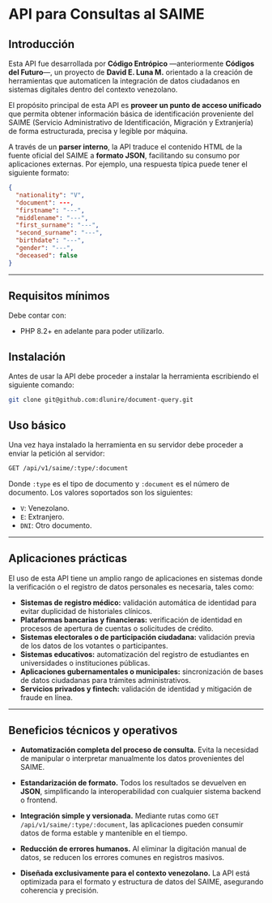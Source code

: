 # API para Consultas al SAIME

## Introducción

Esta API fue desarrollada por **Código Entrópico** —anteriormente **Códigos del Futuro**—, un proyecto de **David E. Luna M.** orientado a la creación de herramientas que automaticen la integración de datos ciudadanos en sistemas digitales dentro del contexto venezolano.

El propósito principal de esta API es **proveer un punto de acceso unificado** que permita obtener información básica de identificación proveniente del SAIME (Servicio Administrativo de Identificación, Migración y Extranjería) de forma estructurada, precisa y legible por máquina.

A través de un **parser interno**, la API traduce el contenido HTML de la fuente oficial del SAIME a **formato JSON**, facilitando su consumo por aplicaciones externas.
Por ejemplo, una respuesta típica puede tener el siguiente formato:

```json
{
  "nationality": "V",
  "document": ---,
  "firstname": "---",
  "middlename": "---",
  "first_surname": "---",
  "second_surname": "---",
  "birthdate": "---",
  "gender": "---",
  "deceased": false
}
```

---

## Requisitos mínimos

Debe contar con:
- PHP 8.2+ en adelante para poder utilizarlo.

## Instalación

Antes de usar la API debe proceder a instalar la herramienta escribiendo el siguiente comando:

```bash
git clone git@github.com:dlunire/document-query.git
```

## Uso básico

Una vez haya instalado la herramienta en su servidor debe proceder a enviar la petición al servidor:

```bash
GET /api/v1/saime/:type/:document
```

Donde `:type` es el tipo de documento y `:document` es el número de documento. Los valores soportados son los siguientes:

- `V`: Venezolano.
- `E`: Extranjero.
- `DNI`: Otro documento.

---

## Aplicaciones prácticas

El uso de esta API tiene un amplio rango de aplicaciones en sistemas donde la verificación o el registro de datos personales es necesaria, tales como:

* **Sistemas de registro médico:** validación automática de identidad para evitar duplicidad de historiales clínicos.
* **Plataformas bancarias y financieras:** verificación de identidad en procesos de apertura de cuentas o solicitudes de crédito.
* **Sistemas electorales o de participación ciudadana:** validación previa de los datos de los votantes o participantes.
* **Sistemas educativos:** automatización del registro de estudiantes en universidades o instituciones públicas.
* **Aplicaciones gubernamentales o municipales:** sincronización de bases de datos ciudadanas para trámites administrativos.
* **Servicios privados y fintech:** validación de identidad y mitigación de fraude en línea.

---

## **Beneficios técnicos y operativos**

* **Automatización completa del proceso de consulta.**
  Evita la necesidad de manipular o interpretar manualmente los datos provenientes del SAIME.

* **Estandarización de formato.**
  Todos los resultados se devuelven en **JSON**, simplificando la interoperabilidad con cualquier sistema backend o frontend.

* **Integración simple y versionada.**
  Mediante rutas como `GET /api/v1/saime/:type/:document`, las aplicaciones pueden consumir datos de forma estable y mantenible en el tiempo.

* **Reducción de errores humanos.**
  Al eliminar la digitación manual de datos, se reducen los errores comunes en registros masivos.

* **Diseñada exclusivamente para el contexto venezolano.**
  La API está optimizada para el formato y estructura de datos del SAIME, asegurando coherencia y precisión.
